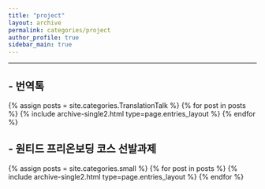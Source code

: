 ```yaml
---
title: "project"
layout: archive
permalink: categories/project
author_profile: true
sidebar_main: true
---
```


---

## - 번역톡

{% assign posts = site.categories.TranslationTalk %}
{% for post in posts %} {% include archive-single2.html type=page.entries_layout %} {% endfor %}

## - 원티드 프리온보딩 코스 선발과제

{% assign posts = site.categories.small %}
{% for post in posts %} {% include archive-single2.html type=page.entries_layout %} {% endfor %}
